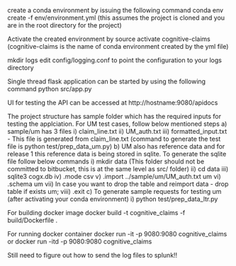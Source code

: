 create a conda environment by issuing the following command
conda env create -f env/environment.yml (this assumes the project is cloned and you are in the root directory for the project)

Activate the created environment by 
source activate cognitive-claims (cognitive-claims is the name of conda environment created by the yml file)

mkdir logs
edit config/logging.conf to point the configuration to your logs directory

Single thread flask application can be started by using the following command
python src/app.py

UI for testing the API can be accessed at 
http://hostname:9080/apidocs

The project structure has sample folder which has the required inputs for testing the applciation.
For UM test cases, follow below mentioned steps
    a) sample/um has 3 files 
        i) claim_line.txt
        ii) UM_auth.txt
        iii) formatted_input.txt  - This file is generated from claim_line.txt (command to generate the test file is python test/prep_data_um.py)
    b) UM also has reference data and for release 1 this reference data is being stored in sqlite. To generate the sqlite file follow below commands
        i) mkdir data (This folder should not be committed to bitbucket, this is at the same level as src/ folder)
        ii) cd data
        iii) sqlite3 cogx.db
        iv) .mode csv 
        v) .import ../sample/um/UM_auth.txt um
        vi) .schema um
        vii) In case you want to drop the table and reimport data - drop table if exists um;
        viii) .exit
    c) To generate sample requests for testing um (after activating your conda environment)
        i) python test/prep_data_ltr.py



For building docker image
docker build -t cognitive_claims -f build/Dockerfile .

For running docker container
docker run -it -p 9080:9080 cognitive_claims
or
docker run -itd -p 9080:9080 cognitive_claims

Still need to figure out how to send the log files to splunk!!